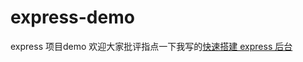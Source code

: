 # express-demo
express 项目demo
欢迎大家批评指点一下我写的[快速搭建 express 后台](https://lijiayuan.top/2018/12/08/express-project-1/)
